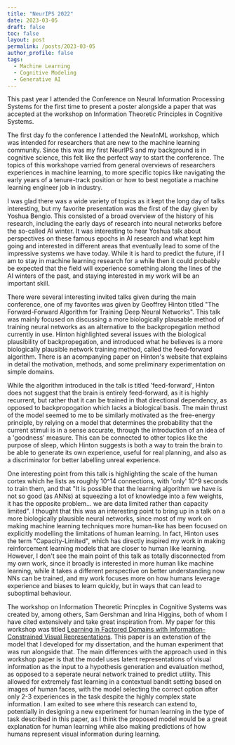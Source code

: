 ```yaml
---
title: "NeurIPS 2022"
date: 2023-03-05
draft: false
toc: false
layout: post
permalink: /posts/2023-03-05
author_profile: false
tags:
  - Machine Learning
  - Cognitive Modeling
  - Generative AI
---
```


This past year I attended the Conference on Neural Information Processing Systems for the first time to present a poster alongside a paper that was accepted at the workshop on Information Theoretic Principles in Cognitive Systems. 

The first day fo the conference I attended the NewInML workshop, which was intended for researchers that are new to the machine learning community. Since this was my first NeurIPS and my background is in cognitive science, this felt like the perfect way to start the conference. The topics of this workshope varried from general overviews of researchers experiences in machine learning, to more specific topics like navigating the early years of a tenure-track position or how to best negotiate a machine learning engineer job in industry. 

I was glad there was a wide variety of topics as it kept the long day of talks interesting, but my favorite presentation was the first of the day given by Yoshua Bengio. This consisted of a broad overview of the history of his research, including the early days of research into neural networks before the so-called AI winter. It was interesting to hear Yoshua talk about perspectives on these famous epochs in AI research and what kept him going and interested in different areas that eventually lead to some of the impressive systems we have today. While it is hard to predict the future, if I am to stay in machine learning research for a while then it could probably be expected that the field will experience something along the lines of the AI winters of the past, and staying interested in my work will be an important skill. 

There were several interesting invited talks given during the main conference, one of my favorites was given by Geoffrey Hinton titled "The Forward-Forward Algorithm for Training Deep Neural Networks". This talk was mainly focused on discussing a more biologically plausable method of training neural networks as an alternative to the backpropegation method currently in use. Hinton highlighted several issues with the biological plausibility of backpropegation, and introduced what he believes is a more biologically plausible network training method, called the feed-forward algorithm. There is an acompanying paper on Hinton's website that explains in detail the motivation, methods, and some preliminary experimentation on simple domains. 

While the algorithm introduced in the talk is titled 'feed-forward', Hinton does not suggest that the brain is entirely feed-forward, as it is highly recurrent, but rather that it can be trained in that directional dependency, as opposed to backpropogation which lacks a biological basis. The main thrust of the model seemed to me to be similarly motivated as the free-energy principle, by relying on a model that determines the probability that the current stimuli is in a sense accurate, through the introduction of an idea of a 'goodness' measure. This can be connected to other topics like the purpose of sleep, which Hinton suggests is both a way to train the brain to be able to generate its own experience, useful for real planning, and also as a discriminator for better labelling unreal experience. 

One interesting point from this talk is highlighting the scale of the human cortex which he lists as roughly 10^14 connections, with 'only' 10^9 seconds to train them, and that "It is possible that the learning algorithm we have is not so good (as ANNs) at squeezing a lot of knowledge into a few weights, it has the opposite problem... we are data limited rather than capacity limited". I thought that this was an interesting point to bring up in a talk on a more biologically plausible neural networks, since most of my work on making machine learning techniques more human-like has been focused on explicitly modelling the limitations of human learning. In fact, Hinton uses the term "Capacity-Limited", which has directly inspired my work in making reinforcement learning models that are closer to human like learning. However, I don't see the main point of this talk as totally disconnected from my own work, since it broadly is interested in more human like machine learning, while it takes a different perspective on better understanding now NNs can be trained, and my work focuses more on how humans leverage experience and biases to learn quickly, but in ways that can lead to suboptimal behaviour. 

The workshop on Information Theoretic Princples in Cognitive Systems was created by, among others, Sam Gershman and Irina Higgins, both of whom I have cited extensively and take great inspiration from. My paper for this workshop was titled [Learning in Factored Domains with Information-Constrained Visual Representations](https://www.researchgate.net/publication/365203245_Learning_in_Factored_Domains_with_Information-Constrained_Visual_Representations). This paper is an extenstion of the model that I developed for my dissertation, and the human experiment that was run alongside that. The main differences with the approach used in this workshop paper is that the model uses latent representations of visual information as the input to a hypothesis generation and evaluation method, as opposed to a seperate neural network trained to predict utility. This allowed for extremely fast learning in a contextual bandit setting based on images of human faces, with the model selecting the correct option after only 2-3 experiences in the task despite the highly complex state information. I am exited to see where this research can extend to, potentially in designing a new experiment for human learning in the type of task described in this paper, as I think the proposed model would be a great explanation for human learning while also making predictions of how humans represent visual information during learning. 